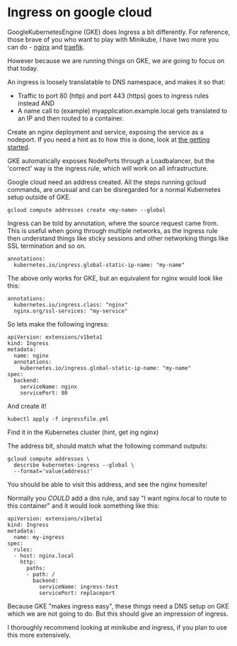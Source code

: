 # Ingress on google cloud

GoogleKubernetesEngine (GKE) does Ingress a bit differently. For reference, those brave of you who want to play with Minikube, I have two more you can do - [nginx](05-ingress-nginx.md) and [traefik](05-ingress-traefik.md).

However because we are running things on GKE, we are going to focus on that today. 

An ingress is loosely translatable to DNS namespace, and makes it so that: 
- Traffic to port 80 (http) and port 443 (https) goes to ingress rules instead AND
- A name call to (example) myapplication.example.local gets translated to an IP and then routed to a container.


Create an nginx deployment and service, exposing the service as a nodeport. If you need a hint as to how this is done, look at [the getting started](01-pods-deployments-services-HA-namespaces.md).

GKE automatically exposes NodePorts through a Loadbalancer, but the 'correct' way is the ingress rule, which will work on all infrastructure. 

Google cloud need an address created. All the steps running gcloud commands, are unusual and can be disregarded for a normal Kubernetes setup outside of GKE. 

```
gcloud compute addresses create <my-name> --global
```
Ingress can be told by annotation, where the source request came from. This is useful when going through multiple networks, as the ingress rule then understand things like sticky sessions and other networking things like SSL termination and so on. 

```
annotations:
  kubernetes.io/ingress.global-static-ip-name: "my-name"
```

The above only works for GKE, but an equivalent for nginx would look like this: 

```
annotations:
  kubernetes.io/ingress.class: "nginx"
  nginx.org/ssl-services: "my-service"
```

So lets make the following ingress: 

```
apiVersion: extensions/v1beta1
kind: Ingress
metadata:
  name: nginx
  annotations:
    kubernetes.io/ingress.global-static-ip-name: "my-name"
spec:
  backend:
    serviceName: nginx
    servicePort: 80
```

And create it! 
```
kubectl apply -f ingressfile.yml
```

Find it in the Kubernetes cluster (hint, get ing nginx)

The address bit, should match what the following command outputs: 
```
gcloud compute addresses \
  describe kubernetes-ingress --global \
  --format='value(address)'
```

You should be able to visit this address, and see the nginx homesite! 

Normally you *COULD* add a dns rule, and say "I want nginx.local to route to this container" and it would look something like this: 
```
apiVersion: extensions/v1beta1
kind: Ingress
metadata:
  name: my-ingress
spec:
  rules:
  - host: nginx.local
    http:
      paths:
      - path: /
        backend:
          serviceName: ingress-test
          servicePort: replaceport
```

Because GKE "makes ingress easy", these things need a DNS setup on GKE which we are not going to do. But this should give an impression of ingress. 

I thoroughly recommend looking at minikube and ingress, if you plan to use this more extensively.
